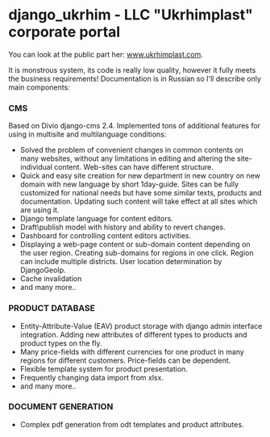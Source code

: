 django_ukrhim - LLC "Ukrhimplast" corporate portal
=============
<p>You can look at the public part her: <a href="http://www.ukrhimplast.com">www.ukrhimplast.com</a>.</p>
<p>It is monstrous system, its code is really low quality, however it fully meets the business requirements! Documentation is in Russian so I'll describe only main components:</p>

  <h3>CMS</h3>
    <p>Based on Divio django-cms 2.4. Implemented tons of additional features for using in multisite and multilanguage conditions:</p>
    <ul>
    <li>Solved the problem of convenient changes in common contents on many websites, without any limitations in editing and altering the site-individual content. Web-sites can have different structure.</li>
    <li>Quick and easy site creation for new department in new country on new domain with new language by short 1day-guide. Sites can be fully customized for national needs but have some similar texts, products and documentation. Updating such content will take effect at all sites which are using it.</li>
    <li>Django template language for content editors.</li>
    <li>Draft\publish model with history and ability to revert changes.</li>
    <li>Dashboard for controlling content editors activities.</li>
    <li>Displaying a web-page content or sub-domain content depending on the user region. Creating sub-domains for regions in one click. Region can include multiple districts. User location determination by DjangoGeoIp.</li>
    <li>Cache invalidation</li>
    <li>and many more..</li>
    </ul>
  <h3>PRODUCT DATABASE</h3>
  <ul>
    <li>Entity-Attribute-Value (EAV) product storage with django admin interface integration. Adding new attributes of different types to products and product types on the fly.</li>
    <li>Many price-fields with different currencies for one product in many regions for different customers. Price-fields can be dependent.</li>
    <li>Flexible template system for product presentation.</li>
    <li>Frequently changing data import from xlsx.</li>
    <li>and many more..</li>
  </ul>  
  <h3>DOCUMENT GENERATION</h3>
  <ul>
    <li>Complex pdf generation from odt templates and product attributes.</li>
  </ul>
